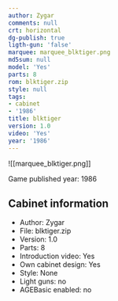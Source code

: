 ```yaml
---
author: Zygar
comments: null
crt: horizontal
dg-publish: true
ligth-gun: 'false'
marquee: marquee_blktiger.png
md5sum: null
model: 'Yes'
parts: 8
rom: blktiger.zip
style: null
tags:
- cabinet
- '1986'
title: blktiger
version: 1.0
video: 'Yes'
year: '1986'
---
```


![[marquee_blktiger.png]]

Game published year: 1986

## Cabinet information

- Author: Zygar
- File: blktiger.zip
- Version: 1.0
- Parts: 8
- Introduction video: Yes
- Own cabinet design: Yes
- Style: None
- Light guns: no
- AGEBasic enabled: no

